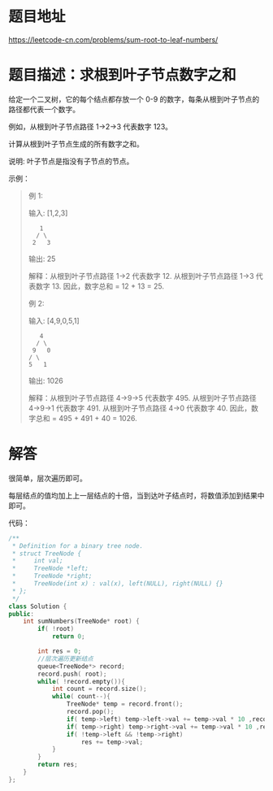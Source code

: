 # 题目地址

<https://leetcode-cn.com/problems/sum-root-to-leaf-numbers/>

# 题目描述：求根到叶子节点数字之和

给定一个二叉树，它的每个结点都存放一个 0-9 的数字，每条从根到叶子节点的路径都代表一个数字。

例如，从根到叶子节点路径 1->2->3 代表数字 123。

计算从根到叶子节点生成的所有数字之和。

说明: 叶子节点是指没有子节点的节点。

示例：
>例 1:
>
>输入: [1,2,3]
>
>```
>    1
>   / \
>  2   3
>```
>
>输出: 25
>
>解释：从根到叶子节点路径 1->2 代表数字 12. 从根到叶子节点路径 1->3 代表数字 13. 因此，数字总和 = 12 + 13 = 25.
>
>例 2:
>
>输入: [4,9,0,5,1]
>
>```
>    4
>   / \
>  9   0
> / \
>5   1
>```
>
>输出: 1026
>
>解释：从根到叶子节点路径 4->9->5 代表数字 495. 从根到叶子节点路径 4->9->1 代表数字 491. 从根到叶子节点路径 4->0 代表数字 40. 因此，数字总和 = 495 + 491 + 40 = 1026.

# 解答

很简单，层次遍历即可。

每层结点的值均加上上一层结点的十倍，当到达叶子结点时，将数值添加到结果中即可。

代码：

```cpp
/**
 * Definition for a binary tree node.
 * struct TreeNode {
 *     int val;
 *     TreeNode *left;
 *     TreeNode *right;
 *     TreeNode(int x) : val(x), left(NULL), right(NULL) {}
 * };
 */
class Solution {
public:
    int sumNumbers(TreeNode* root) {
        if( !root)
            return 0;

        int res = 0;
        //层次遍历更新结点
        queue<TreeNode*> record;
        record.push( root);
        while( !record.empty()){
            int count = record.size();
            while( count--){
                TreeNode* temp = record.front();
                record.pop();
                if( temp->left) temp->left->val += temp->val * 10 ,record.push( temp->left);
                if( temp->right) temp->right->val += temp->val * 10 ,record.push( temp->right);
                if( !temp->left && !temp->right)
                    res += temp->val;
            }
        }
        return res;
    }
};
```
